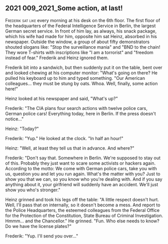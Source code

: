 
## **2021** 009_2021_Some action, at last!

<span style="font-variant:small-caps;">Frederik sat like </span> every morning at his desk on the 6th floor.
The first floor of the headquarters of the Federal Intelligence Service in Berlin, the largest German secret service.
In front of him lay, as always, his snack package, which his wife had made for him, opposite him sat Heinz, absorbed in his newspaper.
Outside the window, a group of about fifty demonstrators shouted slogans like: "Stop the surveillance mania" and "BND to the chain! They wore T-shirts with inscriptions like "I am a torrorist" and "freedom instead of fear." Frederik and Heinz ignored them.

Frederik bit into a sandwich, but then suddenly put it on the table, bent over and looked chewing at his computer monitor: "What's going on there? He pulled his keyboard up to him and typed something.
"Our American colleagues... they must be stung by oats.
Whoa.
Well, finally, some action here!"

Heinz looked at his newspaper and said, "What's up?"

Frederik: "The CIA plans four search actions with twelve police cars, German police cars! Everything today, here in Berlin.
If the press doesn't notice..."

Heinz: "Today?"

Frederik: "Yup." He looked at the clock.
"In half an hour!"

Heinz: "Well, at least they tell us that in advance.
And where?"

Frederik: "Don't say that.
Somewhere in Berlin.
We're supposed to stay out of this.
Probably they just want to scare some activists or hackers again.
According to the motto: We come with German police cars, take you with us, question you and let you run again.
What's the matter with you? Just to show you that we can, so you know who you're dealing with.
And if you say anything about it, your girlfriend will suddenly have an accident.
We'll just show you who's stronger."

Heinz grinned and took his legs off the table: "A little respect doesn't hurt.
Well, I'll pass that on internally, so it doesn't become a mess.
And report to the Police Headquarters, the esteemed colleagues from the Federal Office for the Protection of the Constitution, State Bureau of Criminal Investigation.
Hmmm... and the Chancellor." He grinned.
"Fun.
Who else needs to know? Do we have the license plates?"

Frederik: "Yup.
I'll send you over..."

